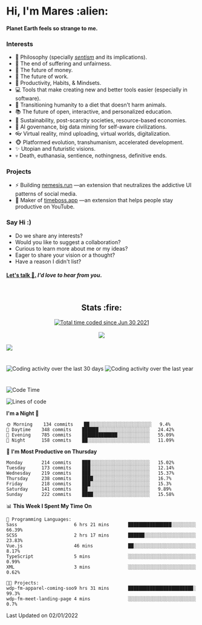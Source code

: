 <h1>Hi, I'm Mares :alien:</h1>

#### Planet Earth feels so strange to me.

### **Interests**

- 🌊 Philosophy (specially [_sentism_][sentismmedium] and its implications).
- 🎯 The end of suffering and unfairness.
- 💸 The future of money.
- 💼 The future of work.
- 🧠 Productivity, Habits, & Mindsets.
- 💻 Tools that make creating new and better tools easier (especially in software).
- 🥗 Transitioning humanity to a diet that doesn't harm animals.
- 📚 The future of open, interactive, and personalized education.
- 🌱 Sustainability, post-scarcity societies, resource-based economies.
- 🤖 AI governance, big data mining for self-aware civilizations.
- 👓 Virtual reality, mind uploading, virtual worlds, digitalization.
- 🐵 Platformed evolution, transhumanism, accelerated development.
- ✨ Utopian and futuristic visions.
- 💀 Death, euthanasia, sentience, nothingness, definitive ends.


### **Projects**

- ⚡ Building [nemesis.run](https://nemesis.run) —an extension that neutralizes the addictive UI patterns of social media.
- 💎 Maker of [timeboss.app](https://timeboss.app) —an extension that helps people stay productive on YouTube.


### **Say Hi :)**

- Do we share any interests?
- Would you like to suggest a collaboration?
- Curious to learn more about me or my ideas?
- Eager to share your vision or a thought?
- Have a reason I didn't list?

#### [Let's talk :wave:.](mailto:mareszhar@gmail.com) _I'd love to hear from you_.

[sentismmedium]: https://medium.com/@mareszhar/born-a-prisoner-a-reflection-about-life-its-struggles-and-a-plan-to-escape-d8566ce9b026

<br>

<h2 align="center">Stats :fire:</h2>

<div align="center">
  <a href="https://wakatime.com/@cfdc0e0d-4860-4b62-9ff0-cb659185525e">
    <img src="https://wakatime.com/badge/user/cfdc0e0d-4860-4b62-9ff0-cb659185525e.svg" alt="Total time coded since Jun 30 2021" />
  </a>
</div>

<br>

<div align="center">
  <img src="https://github-readme-streak-stats.herokuapp.com?user=mareszhar&theme=black-ice&hide_border=true&stroke=FFFFFF15&ring=DF8FFE&fire=DF8FFE&currStreakLabel=DF8FFE&background=1A232A&currStreakNum=86FFAB&dates=B1AAB3FF">
</div>

<!-- Add or remove this: &dates=B1AAB3FF at the end of the streak stats URL if they get bugged and aren't updating -->

<br>

<img src="https://activity-graph.herokuapp.com/graph?username=mareszhar&theme=nord&bg_color=00000000&color=979797&line=DF8FFE&point=00000000&area=true&hide_border=true">

<br>

<h1></h1>

<img src="https://wakatime.com/share/@mares/5df0ff02-9c79-41b4-b540-51dc9c65a57b.svg" alt="Coding activity over the last 30 days" />
<img src="https://wakatime.com/share/@mares/ea89ba71-f374-40af-930c-e0655909fe37.svg" alt="Coding activity over the last year" />

<h1></h1>

<!--START_SECTION:waka-->
![Code Time](http://img.shields.io/badge/Code%20Time-407%20hrs%2054%20mins-blue)

![Lines of code](https://img.shields.io/badge/From%20Hello%20World%20I%27ve%20Written-124%20Thousand%20lines%20of%20code-blue)

**I'm a Night 🦉** 

```text
🌞 Morning    134 commits    ██░░░░░░░░░░░░░░░░░░░░░░░   9.4% 
🌆 Daytime    348 commits    ██████░░░░░░░░░░░░░░░░░░░   24.42% 
🌃 Evening    785 commits    █████████████░░░░░░░░░░░░   55.09% 
🌙 Night      158 commits    ██░░░░░░░░░░░░░░░░░░░░░░░   11.09%

```
📅 **I'm Most Productive on Thursday** 

```text
Monday       214 commits    ███░░░░░░░░░░░░░░░░░░░░░░   15.02% 
Tuesday      173 commits    ███░░░░░░░░░░░░░░░░░░░░░░   12.14% 
Wednesday    219 commits    ███░░░░░░░░░░░░░░░░░░░░░░   15.37% 
Thursday     238 commits    ████░░░░░░░░░░░░░░░░░░░░░   16.7% 
Friday       218 commits    ███░░░░░░░░░░░░░░░░░░░░░░   15.3% 
Saturday     141 commits    ██░░░░░░░░░░░░░░░░░░░░░░░   9.89% 
Sunday       222 commits    ████░░░░░░░░░░░░░░░░░░░░░   15.58%

```


📊 **This Week I Spent My Time On** 

```text
💬 Programming Languages: 
Sass                     6 hrs 21 mins       ████████████████░░░░░░░░░   66.39% 
SCSS                     2 hrs 17 mins       ██████░░░░░░░░░░░░░░░░░░░   23.83% 
Vue.js                   46 mins             ██░░░░░░░░░░░░░░░░░░░░░░░   8.17% 
TypeScript               5 mins              ░░░░░░░░░░░░░░░░░░░░░░░░░   0.99% 
XML                      3 mins              ░░░░░░░░░░░░░░░░░░░░░░░░░   0.62%

🐱‍💻 Projects: 
wdp-fm-apparel-coming-soo9 hrs 31 mins       ████████████████████████░   99.3% 
wdp-fm-meet-landing-page 4 mins              ░░░░░░░░░░░░░░░░░░░░░░░░░   0.7%

```


 Last Updated on 02/01/2022
<!--END_SECTION:waka-->
